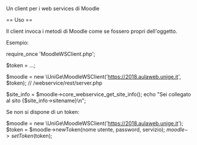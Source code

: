 Un client per i web services di Moodle

== Uso ==

Il client invoca i metodi di Moodle come se fossero propri dell'oggetto.

Esempio:

require_once 'MoodleWSClient.php';

$token = ...;

$moodle = new \UniGe\MoodleWSClient('https://2018.aulaweb.unige.it', $token);  // /webservice/rest/server.php

$site_info = $moodle->core_webservice_get_site_info();
echo "Sei collegato al sito {$site_info->sitename}\n";


Se non si dispone di un token:

$moodle = new \UniGe\MoodleWSClient('https://2018.aulaweb.unige.it');
$token = $moodle->newToken(nome utente, password, servizio);
$moodle->setToken($token);